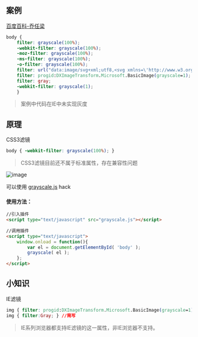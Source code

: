 ## 案例

[百度百科-乔任梁](http://baike.baidu.com/link?url=2ZUZy1J7PNIOQxX_29-Rs3Yapkk7egDbrIOOUz1DAp3ElhXdP5951jT1qFyrdmRxYd6HDstfFBmwAm1DFi5OXK)


```css
body {
    filter: grayscale(100%);
    -webkit-filter: grayscale(100%);
    -moz-filter: grayscale(100%);
    -ms-filter: grayscale(100%);
    -o-filter: grayscale(100%);
    filter: url("data:image/svg+xml;utf8,<svg xmlns=\'http://www.w3.org/2000/svg\'><filter ….3333 0 0 0.3333 0.3333 0.3333 0 0 0 0 0 1 0\'/></filter></svg>#grayscale");//firefox
    filter: progid:DXImageTransform.Microsoft.BasicImage(grayscale=1);
    filter: gray;
    -webkit-filter: grayscale(1);
    }
```
>案例中代码在IE中未实现灰度

## 原理



CSS3滤镜 

```css
body { -webkit-filter: grayscale(100%); }
```

> CSS3滤镜目前还不属于标准属性，存在兼容性问题

![image](http://note.youdao.com/yws/res/2475/WEBRESOURCE1f338a23e3b891ac1ee46c45772f3598)

可以使用  [grayscale.js](http://james.padolsey.com/demos/grayscale/) hack

#### 使用方法：


```html
//引入插件
<script type="text/javascript" src="grayscale.js"></script>
 
//调用插件
<script type="text/javascript">
    window.onload = function(){
        var el = document.getElementById( 'body' );
        grayscale( el );
    };
</script>
```


## 小知识

IE滤镜


```css
img { filter: progid:DXImageTransform.Microsoft.BasicImage(grayscale=1); } //标准写法
img { filter:Gray; } //简写
```

> IE系列浏览器都支持IE滤镜的这一属性，非IE浏览器不支持。 